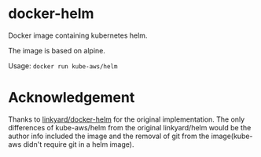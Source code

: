 # docker-helm
Docker image containing kubernetes helm.

The image is based on alpine.

Usage: `docker run kube-aws/helm`

# Acknowledgement

Thanks to [linkyard/docker-helm](https://github.com/linkyard/docker-helm) for the original implementation.
The only differences of kube-aws/helm from the original linkyard/helm would be the author info included the image and the removal of git from the image(kube-aws didn't require git in a helm image).
